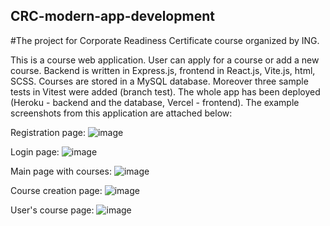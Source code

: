 ## CRC-modern-app-development
#The project for Corporate Readiness Certificate course organized by ING. 

This is a course web application. User can apply for a course or add a new course. Backend is written in Express.js, frontend in React.js, Vite.js, html, SCSS. Courses are stored in a MySQL database. Moreover three sample tests in Vitest were added (branch test). The whole app has been deployed (Heroku - backend and the database, Vercel - frontend). The example screenshots from this application are attached below:

Registration page:
![image](https://github.com/julimer228/CRC-modern-app-development/assets/56163818/2a7c2130-4770-4ef0-9d52-1ccd7d1df767)

Login page:
![image](https://github.com/julimer228/CRC-modern-app-development/assets/56163818/1d0e9091-25a8-4161-8828-689dcecd14dc)

Main page with courses:
![image](https://github.com/julimer228/CRC-modern-app-development/assets/56163818/d0aa5fc6-826d-4b4a-8c0d-a320ac9acedd)

Course creation page:
![image](https://github.com/julimer228/CRC-modern-app-development/assets/56163818/ec5748b5-f88d-492a-8934-4b7e7bed467b)

User's course page:
![image](https://github.com/julimer228/CRC-modern-app-development/assets/56163818/d42615b3-31fb-4836-b305-d2fd998c228a)



 
